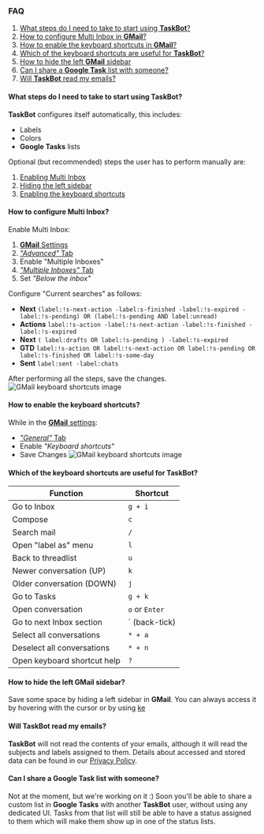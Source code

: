 ### FAQ
1. [What steps do I need to take to start using **TaskBot**?](/faq/#5)
2. [How to configure Multi Inbox in **GMail**?](/faq/#5)
3. [How to enable the keyboard shortcuts in **GMail**?](/faq/#5)
4. [Which of the keyboard shortcuts are useful for **TaskBot**?](/faq/#5)
5. [How to hide the left **GMail** sidebar](/faq/#5)
6. [Can I share a **Google Task** list with someone?](/faq/#5)
7. [Will **TaskBot** read my emails?](/faq/#5)

#### What steps do I need to take to start using TaskBot?
**TaskBot** configures itself automatically, this includes:
* Labels
* Colors
* **Google Tasks** lists

Optional (but recommended) steps the user has to perform manually are:
1. [Enabling Multi Inbox](/faq#5)
2. [Hiding the left sidebar](/faq#5)
3. [Enabling the keyboard shortcuts](/faq#5)

#### How to configure Multi Inbox?
Enable Multi Inbox:
1.  [**GMail** Settings](https://mail.google.com/mail/u/0/#settings/general)
2.  [*"Advanced"* Tab](https://mail.google.com/mail/u/0/#settings/labs)
3.  Enable "Multiple Inboxes"
4.  [*"Multiple Inboxes"* Tab](https://mail.google.com/mail/u/0/#settings/lighttlist)
5.  Set *"Below the inbox"*

Configure "Current searches" as follows:

* **Next** `(label:!s-next-action -label:s-finished -label:!s-expired -label:!s-pending) OR (label:!s-pending AND label:unread)`
* **Actions**  `label:!s-action -label:!s-next-action -label:!s-finished -label:!s-expired`
* **Next**  `( label:drafts OR label:!s-pending ) -label:!s-expired`
* **GTD**  `label:!s-action OR label:!s-next-action OR label:!s-pending OR label:!s-finished OR label:!s-some-day`
* **Sent**  `label:sent -label:chats`

After performing all the steps, save the changes.
![GMail keyboard shortcuts image](https://taskbot.app/static/images/gmail-multi-inbox.png)

#### How to enable the keyboard shortcuts?
While in the [**GMail** settings](https://mail.google.com/mail/u/0/#settings/general):
 - [*"General"* Tab](https://mail.google.com/mail/u/0/#settings/general)
 - Enable *"Keyboard shortcuts"*
 - Save Changes
![GMail keyboard shortcuts image](https://taskbot.app/static/images/gmail-keyboard.png)

#### Which of the keyboard shortcuts are useful for TaskBot?

| Function | Shortcut |
|--|--|
| Go to Inbox | `g + i` |
| Compose | `c` |
| Search mail | `/` |
| Open "label as" menu | `l` |
| Back to threadlist | `u` |
| Newer conversation (UP) | `k` |
| Older conversation (DOWN) | `j` |
| Go to Tasks | `g + k` |
| Open conversation | `o` or `Enter` |
| Go to next Inbox section | ` (back-tick) |
| Select all conversations | `* + a` |
| Deselect all conversations | `* + n` |
| Open keyboard shortcut help | `?` 

#### How to hide the left GMail sidebar?
Save some space by hiding a left sidebar in **GMail**. You can always access it by hovering with the cursor or by using [ke](/faq/#5)

#### Will TaskBot read my emails?
**TaskBot** will not read the contents of your emails, although it will read the subjects and labels assigned to them. Details about accessed and stored data can be found in our [Privacy Policy](/privacy-policy).

#### Can I share a Google Task list with someone?
Not at the moment, but we're working on it :) Soon you'll be able to share a custom list in **Google Tasks** with another **TaskBot** user, without using any dedicated UI. Tasks from that list will still be able to have a status assigned to  them which will make them show up in one of the status lists.
<!--stackedit_data:
eyJoaXN0b3J5IjpbMTE1MDgyODE3MiwxMTI1NDYyMjIyLC03Mj
c4NjY5OTgsLTExMDIxNDYzMCwyNzk4OTgwNywyMDIyNTg5NDEy
LDE2MTQyMzU0MzAsMTE4NTQyMTUwMl19
-->